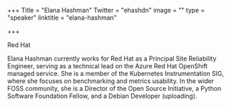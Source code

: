 +++
Title = "Elana Hashman"
Twitter = "ehashdn"
image = ""
type = "speaker"
linktitle = "elana-hashman"

+++

Red Hat

Elana Hashman currently works for Red Hat as a Principal Site Reliability Engineer, serving as a technical lead on the Azure Red Hat OpenShift managed service. She is a member of the Kubernetes Instrumentation SIG, where she focuses on benchmarking and metrics usability. In the wider FOSS community, she is a Director of the Open Source Initiative, a Python Software Foundation Fellow, and a Debian Developer (uploading).
